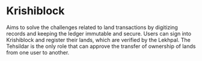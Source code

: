 # Krishiblock
Aims to solve the challenges related to land transactions by digitizing records and keeping the ledger immutable and secure. Users can sign into  Krishiblock and register their lands, which are verified by the Lekhpal. The Tehsildar is the only role that can approve the transfer of ownership of lands from one user to another.
